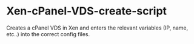 Xen-cPanel-VDS-create-script
============================

Creates a cPanel VDS in Xen and enters the relevant variables (IP, name, etc..) into the correct config files.
